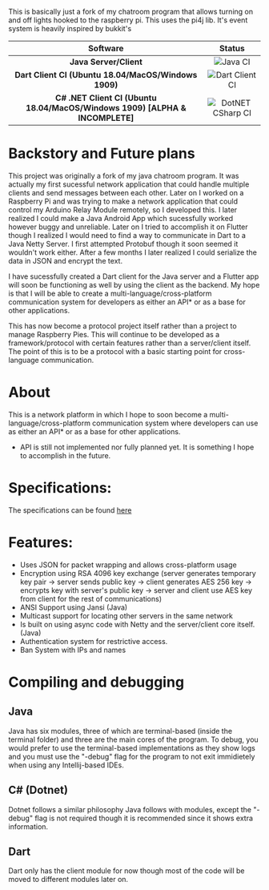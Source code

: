 This is basically just a fork of my chatroom program that allows turning on and off lights hooked to the raspberry pi. This uses the pi4j lib. It's event system is heavily inspired by bukkit's

|                                 **Software**                                 |                                          **Status**                                           |
| :--------------------------------------------------------------------------: | :-------------------------------------------------------------------------------------------: |
|                            **Java Server/Client**                            |      ![Java CI](https://github.com/Fernthedev/light-chat/workflows/Java%20CI/badge.svg)       |
|             **Dart Client CI (Ubuntu 18.04/MacOS/Windows 1909)**             | ![Dart Client CI](https://github.com/Fernthedev/light-chat/workflows/Dart%20Client/badge.svg) |
| **C# .NET Client CI (Ubuntu 18.04/MacOS/Windows 1909) [ALPHA & INCOMPLETE]** | ![DotNET CSharp CI](https://github.com/Fernthedev/light-chat/workflows/DotNET%20CSharp%20CI/badge.svg)  |

# Backstory and Future plans

This project was originally a fork of my java chatroom program. It was actually my first sucessful network application that could handle multiple clients and send messages between each other. Later on I worked on a Raspberry Pi and was trying to make a network application that could control my Arduino Relay Module remotely, so I developed this. I later realized I could make a Java Android App which sucessfully worked however buggy and unreliable. Later on I tried to accomplish it on Flutter though I realized I would need to find a way to communicate in Dart to a Java Netty Server. I first attempted Protobuf though it soon seemed it wouldn't work either. After a few months I later realized I could serialize the data in JSON and encrypt the text.

I have sucessfully created a Dart client for the Java server and a Flutter app will soon be functioning as well by using the client as the backend. My hope is that I will be able to create a multi-language/cross-platform communication system for developers as either an API\* or as a base for other applications.

This has now become a protocol project itself rather than a project to manage Raspberry Pies. This will continue to be developed as a framework/protocol with certain features rather than a server/client itself. The point of this is to be a protocol with a basic starting point for cross-language communication. 

# About

This is a network platform in which I hope to soon become a multi-language/cross-platform communication system where developers can use as either an API\* or as a base for other applications.

- API is still not implemented nor fully planned yet. It is something I hope to accomplish in the future.

# Specifications:
The specifications can be found [here](docs/specs.md)

# Features:

- Uses JSON for packet wrapping and allows cross-platform usage
- Encryption using RSA 4096 key exchange (server generates temporary key pair -> server sends public key -> client generates AES 256 key -> encrypts key with server's public key -> server and client use AES key from client for the rest of communications)
- ANSI Support using Jansi (Java)
- Multicast support for locating other servers in the same network
- Is built on using async code with Netty and the server/client core itself. (Java)
- Authentication system for restrictive access.
- Ban System with IPs and names

# Compiling and debugging

## Java
Java has six modules, three of which are terminal-based (inside the terminal folder) and three are the main cores of the program. To debug, you would prefer to use the terminal-based implementations as they show logs and you must use the "-debug" flag for the program to not exit immidietely when using any Intellij-based IDEs.

## C# (Dotnet) 
Dotnet follows a similar philosophy Java follows with modules, except the "-debug" flag is not required though it is recommended since it shows extra information.

## Dart
Dart only has the client module for now though most of the code will be moved to different modules later on.
